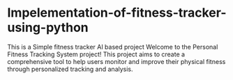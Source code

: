 # Impelementation-of-fitness-tracker-using-python
This is a Simple fitness tracker AI based project
Welcome to the Personal Fitness Tracking System project! This project aims to create a comprehensive tool to help users monitor and improve their physical fitness through personalized tracking and analysis.
